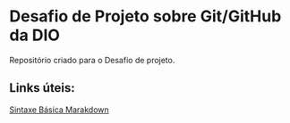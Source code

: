 # Desafio de Projeto sobre Git/GitHub da DIO
Repositório criado para o Desafio de projeto.

## Links úteis:
[Sintaxe Básica Marakdown](https://www.markdownguide.org/basic-syntax/)
